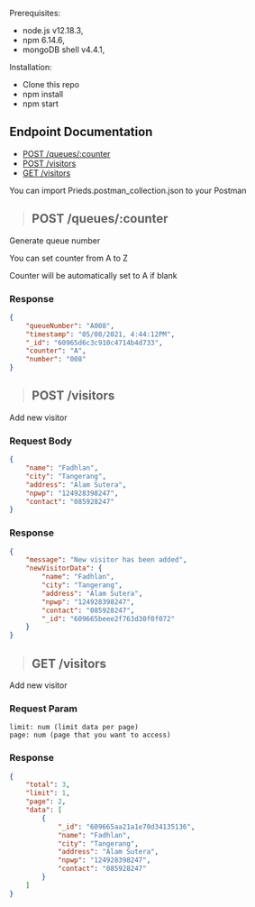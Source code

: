 Prerequisites:
- node.js v12.18.3,
- npm 6.14.6,
- mongoDB shell v4.4.1,

Installation:
- Clone this repo
- npm install
- npm start

## Endpoint Documentation
- [POST /queues/:counter](#post-queues-counter)
- [POST /visitors](#post-visitors)
- [GET /visitors](#get-visitors)

You can import Prieds.postman_collection.json to your Postman

> ## POST /queues/:counter

Generate queue number

You can set counter from A to Z

Counter will be automatically set to A if blank

### Response
```json
{
    "queueNumber": "A008",
    "timestamp": "05/08/2021, 4:44:12PM",
    "_id": "60965d6c3c910c4714b4d733",
    "counter": "A",
    "number": "008"
}
```

> ## POST /visitors

Add new visitor
### Request Body
```json
{
    "name": "Fadhlan",
    "city": "Tangerang",
    "address": "Alam Sutera",
    "npwp": "124928398247",
    "contact": "085928247"
}
```

### Response
```json
{
    "message": "New visitor has been added",
    "newVisitorData": {
        "name": "Fadhlan",
        "city": "Tangerang",
        "address": "Alam Sutera",
        "npwp": "124928398247",
        "contact": "085928247",
        "_id": "609665beee2f763d30f0f072"
    }
}
```

> ## GET /visitors

Add new visitor
### Request Param
```
limit: num (limit data per page)
page: num (page that you want to access)
```

### Response
```json
{
    "total": 3,
    "limit": 1,
    "page": 2,
    "data": [
        {
            "_id": "609665aa21a1e70d34135136",
            "name": "Fadhlan",
            "city": "Tangerang",
            "address": "Alam Sutera",
            "npwp": "124928398247",
            "contact": "085928247"
        }
    ]
}
```